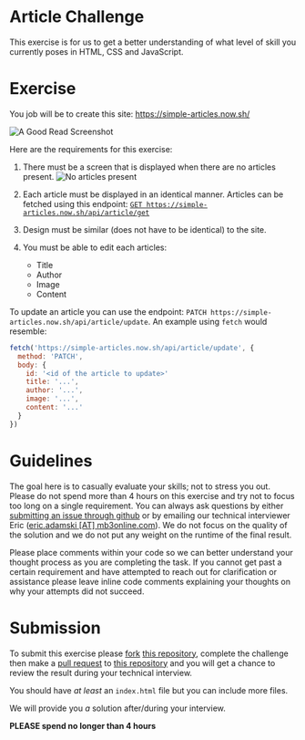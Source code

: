 # Article Challenge

This exercise is for us to get a better understanding of what level of skill you currently poses in HTML, CSS and JavaScript.

# Exercise

You job will be to create this site: https://simple-articles.now.sh/

![A Good Read Screenshot](https://user-images.githubusercontent.com/6516758/66052669-fc771700-e4fe-11e9-9700-70ce23585b09.png)

Here are the requirements for this exercise:

1. There must be a screen that is displayed when there are no articles present.
![No articles present](https://user-images.githubusercontent.com/6516758/66052884-57a90980-e4ff-11e9-86e4-235c21ff2e59.png)

2. Each article must be displayed in an identical manner. Articles can be fetched using this endpoint: [`GET https://simple-articles.now.sh/api/article/get`](https://simple-articles.now.sh/api/article/get)

3. Design must be similar (does not have to be identical) to the site.

4. You must be able to edit each articles:
    - Title
    - Author
    - Image
    - Content

  To update an article you can use the endpoint: `PATCH https://simple-articles.now.sh/api/article/update`. An example using `fetch` would resemble:

  ```javascript
  fetch('https://simple-articles.now.sh/api/article/update', {
    method: 'PATCH',
    body: {
      id: '<id of the article to update>'
      title: '...',
      author: '...',
      image: '...',
      content: '...'
    }
  })
  ```

# Guidelines

The goal here is to casually evaluate your skills; not to stress you out. Please do not spend more than 4 hours on this exercise and try not to focus too long on a single requirement. You can always ask questions by either [submitting an issue through github](https://github.com/mb3online/article-challenge/issues/new) or by emailing our technical interviewer Eric ([eric.adamski [AT] mb3online.com](mailto:eric.adamski@mb3online.com)). We do not focus on the quality of the solution and we do not put any weight on the runtime of the final result.

Please place comments within your code so we can better understand your thought process as you are completing the task. If you cannot get past a certain requirement and have attempted to reach out for clarification or assistance please leave inline code comments explaining your thoughts on why your attempts did not succeed.

# Submission

To submit this exercise please [fork](https://help.github.com/en/articles/fork-a-repo) [this repository](https://github.com/mb3online/article-challenge), complete the challenge then make a [pull request](https://help.github.com/en/articles/about-pull-requests) to [this repository](https://github.com/mb3online/article-challenge) and you will get a chance to review the result during your technical interview.

You should have _at least_ an `index.html` file but you can include more files.

We will provide you _a_ solution after/during your interview.

**PLEASE spend no longer than 4 hours**
